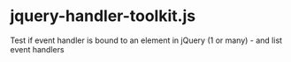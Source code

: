 jquery-handler-toolkit.js
=========================

Test if event handler is bound to an element in jQuery (1 or many) - and list event handlers
